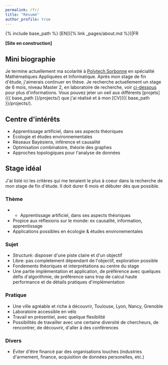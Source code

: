 ```yaml
---
permalink: /fr/
title: "Résumé"
author_profile: true
---
```

{% include base_path %}
[EN]({% link _pages/about.md %})|FR

**[Site en construction]**

## Mini biographie
Je termine actuellement ma scolarité à [Polytech Sorbonne](https://www.polytech.sorbonne-universite.fr/) en spécialité Mathématiques Appliquées et Informatique. Après mon stage de fin d'étude, j'aimerais continuer en thèse. Je recherche actuellement un stage de 6 mois, niveau Master 2, en laboratoire de recherche, voir [ci-dessous](#stage-idéal) pour plus d'informations. Vous pouvez jeter un oeil aux différents [projets]({{ base_path }}/projects/) que j'ai réalisé et à mon [CV]({{ base_path }}/projects/).

## Centre d'intérêts
* Apprentissage artificiel, dans ses aspects théoriques
* Écologie et études environnementales
* Réseaux Bayésiens, inférence et causalité
* Optimisation combinatoire, théorie des graphes
* Approches topologiques pour l'analyse de données

## Stage idéal
J'ai listé ici les critères qui me tenaient le plus à coeur dans la recherche de mon stage de fin d'étude. Il doit durer 6 mois et débuter dès que possible.

### Thème
* * Apprentissage artificiel, dans ses aspects théoriques
* Propice aux réflexions sur le monde: ex causalité, information, apprentissage
* Applications possibles en écologie & études environementales

### Sujet
* Structuré: disposer d'une piste claire et d'un objectif
* Libre: pas completement dépendant de l'objectif, exploration possible
* Fondements théoriques et interprétations au centre du stage
* Une partie implémentation et application, de préférence avec quelques défis d'algorithmie, de préférence sans trop de calcul haute performance et de détails pratiques d'implémentation

### Pratique
* Une ville agréable et riche à découvrir, Toulouse, Lyon, Nancy, Grenoble
* Laboratoire accessible en vélo
* Travail en présentiel, avec quelque flexibilité
* Possibilités de travailler avec une certaine diversité de chercheurs, de rencontrer, de découvrir, d'aller à des conférences

### Divers
* Éviter d'être financé par des organisations louches (industries d'armement, finance, acquisition de données personelles, etc.)
